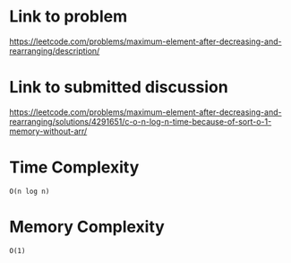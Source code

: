 # Link to problem
https://leetcode.com/problems/maximum-element-after-decreasing-and-rearranging/description/

# Link to submitted discussion
https://leetcode.com/problems/maximum-element-after-decreasing-and-rearranging/solutions/4291651/c-o-n-log-n-time-because-of-sort-o-1-memory-without-arr/

# Time Complexity
`O(n log n)`

# Memory Complexity
`O(1)`
